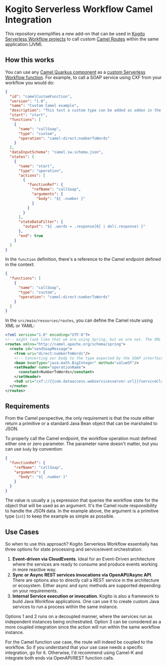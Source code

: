 # Kogito Serverless Workflow Camel Integration

This repository exemplifies a new add-on that can be used in [Kogito Serverless Workflow projects](https://kiegroup.github.io/kogito-docs/serverlessworkflow/latest/) to call custom [Camel Routes](https://camel.apache.org/) within the same application (JVM).

## How this works

You can use any [Camel Quarkus component](https://camel.apache.org/camel-quarkus/2.14.x/reference/index.html) as a [custom Serverless Workflow function](https://kiegroup.github.io/kogito-docs/serverlessworkflow/latest/core/custom-functions-support.html). For example, to call a SOAP service using CXF from your workflow you would do:

```json
{
  "id": "camelCustomFunction",
  "version": "1.0",
  "name": "Custom Camel example",
  "description": "This test a custom type can be added as addon in the classpath",
  "start": "start",
  "functions": [
    {
      "name": "callSoap",
      "type": "custom",
      "operation": "camel:direct:numberToWords"
    }
  ],
  "dataInputSchema": "camel.sw.schema.json",
  "states": [
    {
      "name": "start",
      "type": "operation",
      "actions": [
        {
          "functionRef": {
            "refName": "callSoap",
            "arguments": {
              "body": "${ .number }"
            }
          }
        }
      ],
      "stateDataFilter": {
        "output": "${ .words = .response[0] | del(.response) }"
      },
      "end": true
    }
  ]
}
```

In the `function` definition, there's a reference to the Camel endpoint defined in the context:

```json
{
  "functions": [
    {
      "name": "callSoap",
      "type": "custom",
      "operation": "camel:direct:numberToWords"
    }
  ]
}
```

In the `src/main/resources/routes`, you can define the Camel route using XML or YAML:

```xml
<?xml version="1.0" encoding="UTF-8"?>
<!-- might look like that we are using Spring, but we are not. The XML DSL is derived from there, though -->
<routes xmlns="http://camel.apache.org/schema/spring">
  <route id="sendSoapMessage">
    <from uri="direct:numberToWords"/>
    <!-- Converting our body to the type expected by the SOAP interface -->
    <bean beanType="java.math.BigInteger" method="valueOf"/>
    <setHeader name="operationName">
      <constant>NumberToWords</constant>
    </setHeader>
    <toD uri="cxf://{{com.dataaccess.webservicesserver.url}}?serviceClass=com.dataaccess.webservicesserver.NumberConversionSoapType&amp;wsdlURL=/wsdl/numberconversion.wsdl"/>
  </route>
</routes>
```

## Requirements

From the Camel perspective, the only requirement is that the route either return a primitive or a standard Java Bean object that can be marshaled to JSON.

To properly call the Camel endpoint, the workflow operation must defined either one or zero parameter. The parameter name doesn't matter, but you can use `body` by convention:

```json
{
  "functionRef": {
    "refName": "callSoap",
    "arguments": {
      "body": "${ .number }"
    }
  }
}
```

The value is usually a `jq` expression that queries the workflow state for the object that will be used as an argument. It's the Camel route responsibility to handle the JSON data. In the example above, the argument is a primitive type (`int`) to keep the example as simple as possible.

## Use Cases

So when to use this approach? Kogito Serverless Workflow essentially has three options for state processing and service/event orchestration:

1. **Event-driven via CloudEvents**. Ideal for an Event-Driven architecture where the services are ready to consume and produce events working in more reactive way.
2. **Sync or Async REST services invocations via OpenAPI/Async API**. There are options also to directly call a REST service in the architecture or ecosystem. Either async and sync methods are supported depending on your requirements.
3. **Internal Service execution or invocation**. Kogito is also a framework to build Java Workflow applications. One can use it to create custom Java services to run a process within the same instance. 

Options 1 and 2 runs on a decoupled manner, where the services run as independent instances being orchestrated. Option 3 can be considered as a more coupled integration since the action will run within the same workflow instance.

For the Camel function use case, the route will indeed be coupled to the workflow. So if you understand that your use case needs a specific integration, go for it. Otherwise, I'd recommend using Camel-K and integrate both ends via OpenAPI/REST function calls.